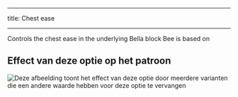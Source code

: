 ***

title: Chest ease

***

Controls the chest ease in the underlying Bella block Bee is based on

## Effect van deze optie op het patroon

![Deze afbeelding toont het effect van deze optie door meerdere varianten die een andere waarde hebben voor deze optie te vervangen](bee_chestease_sample.svg "Effect van deze optie op het patroon")
